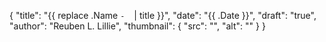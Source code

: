 {
	"title": "{{ replace .Name `-` ` ` | title }}",
	"date": "{{ .Date }}",
	"draft": "true",
	"author": "Reuben L. Lillie",
	"thumbnail": {
		"src": "",
		"alt": ""
	}
}
